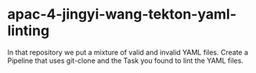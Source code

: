 # apac-4-jingyi-wang-tekton-yaml-linting
In that repository we put a mixture of valid and invalid YAML files. Create a Pipeline that uses git-clone and the Task you found to lint the YAML files. 
